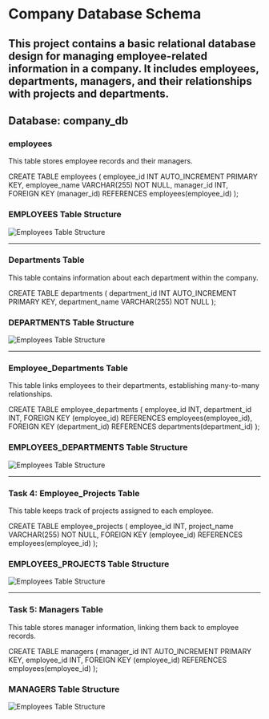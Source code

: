 # Company Database Schema
This project contains a basic relational database design for managing employee-related information in a company.
It includes employees, departments, managers, and their relationships with projects and departments.
---

## Database: company_db

### employees

This table stores employee records and their managers.

CREATE TABLE employees (
    employee_id INT AUTO_INCREMENT PRIMARY KEY,
    employee_name VARCHAR(255) NOT NULL,
    manager_id INT,
    FOREIGN KEY (manager_id) REFERENCES employees(employee_id)
);
### EMPLOYEES Table Structure

![Employees Table Structure](IMAGESS/Screenshot%202025-04-11%20200017.png)

---

### Departments Table

This table contains information about each department within the company.

CREATE TABLE departments (
    department_id INT AUTO_INCREMENT PRIMARY KEY,
    department_name VARCHAR(255) NOT NULL
);

### DEPARTMENTS Table Structure
![Employees Table Structure](IMAGESS/Screenshot%202025-04-11%20200102.png)

---

### Employee_Departments Table

This table links employees to their departments, establishing many-to-many relationships.

CREATE TABLE employee_departments (
    employee_id INT,
    department_id INT,
    FOREIGN KEY (employee_id) REFERENCES employees(employee_id),
    FOREIGN KEY (department_id) REFERENCES departments(department_id)
);

### EMPLOYEES_DEPARTMENTS Table Structure
![Employees Table Structure](IMAGESS/Screenshot%202025-04-11%20200145.png)

---

### Task 4: Employee_Projects Table
This table keeps track of projects assigned to each employee.

CREATE TABLE employee_projects (
    employee_id INT,
    project_name VARCHAR(255) NOT NULL,
    FOREIGN KEY (employee_id) REFERENCES employees(employee_id)
);

### EMPLOYEES_PROJECTS Table Structure
![Employees Table Structure](IMAGESS/Screenshot%202025-04-11%20200213.png)

---

### Task 5: Managers Table
This table stores manager information, linking them back to employee records.

CREATE TABLE managers (
    manager_id INT AUTO_INCREMENT PRIMARY KEY,
    employee_id INT,
    FOREIGN KEY (employee_id) REFERENCES employees(employee_id)
);

### MANAGERS Table Structure
![Employees Table Structure](IMAGESS/Screenshot%202025-04-11%20200244.png)
